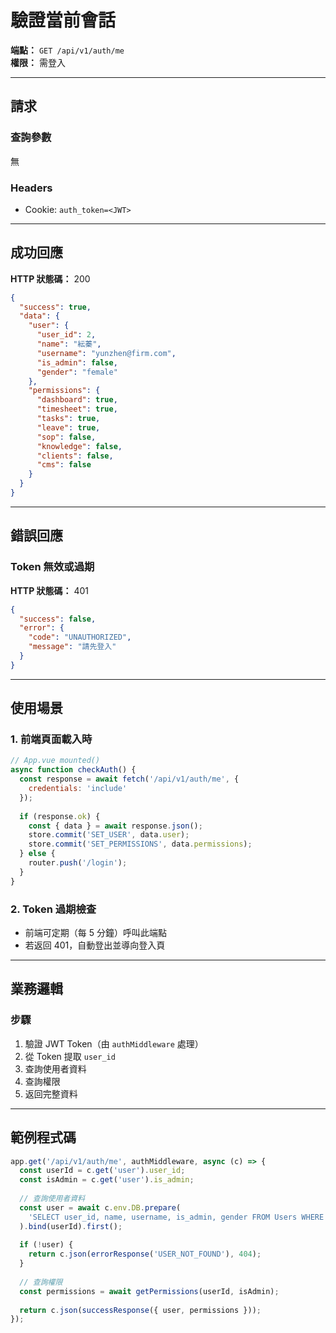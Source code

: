 # 驗證當前會話

**端點：** `GET /api/v1/auth/me`  
**權限：** 需登入

---

## 請求

### 查詢參數
無

### Headers
- Cookie: `auth_token=<JWT>`

---

## 成功回應

**HTTP 狀態碼：** 200

```json
{
  "success": true,
  "data": {
    "user": {
      "user_id": 2,
      "name": "紜蓁",
      "username": "yunzhen@firm.com",
      "is_admin": false,
      "gender": "female"
    },
    "permissions": {
      "dashboard": true,
      "timesheet": true,
      "tasks": true,
      "leave": true,
      "sop": false,
      "knowledge": false,
      "clients": false,
      "cms": false
    }
  }
}
```

---

## 錯誤回應

### Token 無效或過期
**HTTP 狀態碼：** 401
```json
{
  "success": false,
  "error": {
    "code": "UNAUTHORIZED",
    "message": "請先登入"
  }
}
```

---

## 使用場景

### 1. 前端頁面載入時
```javascript
// App.vue mounted()
async function checkAuth() {
  const response = await fetch('/api/v1/auth/me', {
    credentials: 'include'
  });
  
  if (response.ok) {
    const { data } = await response.json();
    store.commit('SET_USER', data.user);
    store.commit('SET_PERMISSIONS', data.permissions);
  } else {
    router.push('/login');
  }
}
```

### 2. Token 過期檢查
- 前端可定期（每 5 分鐘）呼叫此端點
- 若返回 401，自動登出並導向登入頁

---

## 業務邏輯

### 步驟
1. 驗證 JWT Token（由 `authMiddleware` 處理）
2. 從 Token 提取 `user_id`
3. 查詢使用者資料
4. 查詢權限
5. 返回完整資料

---

## 範例程式碼

```typescript
app.get('/api/v1/auth/me', authMiddleware, async (c) => {
  const userId = c.get('user').user_id;
  const isAdmin = c.get('user').is_admin;
  
  // 查詢使用者資料
  const user = await c.env.DB.prepare(
    'SELECT user_id, name, username, is_admin, gender FROM Users WHERE user_id = ?'
  ).bind(userId).first();
  
  if (!user) {
    return c.json(errorResponse('USER_NOT_FOUND'), 404);
  }
  
  // 查詢權限
  const permissions = await getPermissions(userId, isAdmin);
  
  return c.json(successResponse({ user, permissions }));
});
```


